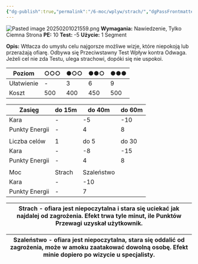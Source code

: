 ```yaml
---
{"dg-publish":true,"permalink":"/6-moc/wplyw/strach/","dgPassFrontmatter":true}
---
```


![Pasted image 20250201021559.png](/img/user/6%20Obrazy/Pasted%20image%2020250201021559.png)
**Wymagania:** Nawiedzenie, Tylko Ciemna Strona
**PE:** 10
**Test:** -5
**Użycie:** 1 Segment

**Opis:** Wtłacza do umysłu celu najgorsze możliwe wizje, które niepokoją lub przerażają ofiarę. Odbywa się Przeciwstawny Test Wpływ kontra Odwaga. Jeżeli cel nie zda Testu, ulega strachowi, dopóki się nie uspokoi.

| Poziom     | ○○○ | ●○○ | ●●○ | ●●● |
| ---------- | --- | --- | --- | --- |
| Ułatwienie | -   | 3   | 6   | 9   |
| Koszt      | 500 | 400 | 450 | 500 |

| Zasięg         | do 15m | do 40m     | do 60m |
| -------------- | ------ | ---------- | ------ |
| Kara           | -      | -5         | -10    |
| Punkty Energii | -      | 4          | 8      |
|                |        |            |        |
| Liczba celów   | 1      | do 5       | do 30  |
| Kara           | -      | -8         | -15    |
| Punkty Energii | -      | 4          | 8      |
|                |        |            |        |
| Moc            | Strach | Szaleństwo |        |
| Kara           | -      | -10        |        |
| Punkty Energii | -      | 7          |        |


| **Strach** - ofiara jest niepoczytalna i stara się uciekać jak najdalej od zagrożenia. Efekt trwa tyle minut, ile Punktów Przewagi uzyskał użytkownik. |
| ------------------------------------------------------------------------------------------------------------------------------------------------------ |

| **Szaleństwo** - ofiara jest niepoczytalna, stara się oddalić od zagrożenia, może w amoku zaatakować dowolną osobę. Efekt minie dopiero po wizycie u specjalisty. |
| ----------------------------------------------------------------------------------------------------------------------------------------------------------------- |